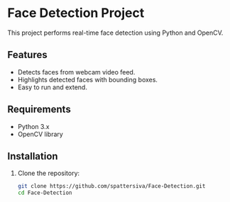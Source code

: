 # Face Detection Project

This project performs real-time face detection using Python and OpenCV.

## Features
- Detects faces from webcam video feed.
- Highlights detected faces with bounding boxes.
- Easy to run and extend.

## Requirements
- Python 3.x
- OpenCV library

## Installation

1. Clone the repository:
   ```bash
   git clone https://github.com/spattersiva/Face-Detection.git
   cd Face-Detection
